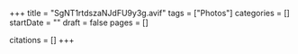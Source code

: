 +++
title = "SgNT1rtdszaNJdFU9y3g.avif"
tags = ["Photos"]
categories = []
startDate = ""
draft = false
pages = []

citations = []
+++
